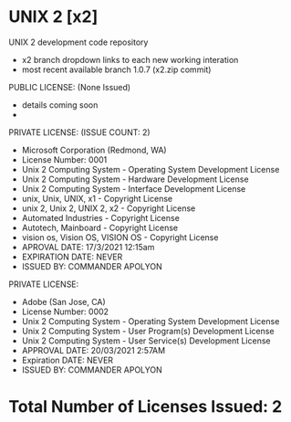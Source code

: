 # UNIX 2 [x2]
UNIX 2 development code repository
- x2 branch dropdown links to each new working interation
- most recent available branch 1.0.7 (x2.zip commit)

PUBLIC LICENSE: (None Issued)
- details coming soon
- 
PRIVATE LICENSE: (ISSUE COUNT: 2)

- Microsoft Corporation (Redmond, WA)
- License Number: 0001
- Unix 2 Computing System           - Operating System Development License
- Unix 2 Computing System           - Hardware Development License
- Unix 2 Computing System           - Interface Development License
- unix, Unix, UNIX, x1              - Copyright License
- unix 2, Unix 2, UNIX 2, x2        - Copyright License
- Automated Industries              - Copyright License
- Autotech, Mainboard               - Copyright License
- vision os, Vision OS, VISION OS   - Copyright License
- APROVAL DATE:    17/3/2021 12:15am
- EXPIRATION DATE: NEVER
- ISSUED BY:       COMMANDER APOLYON

PRIVATE LICENSE: 
- Adobe (San Jose, CA)
- License Number: 0002
- Unix 2 Computing System           - Operating System Development License
- Unix 2 Computing System           - User Program(s) Development License
- Unix 2 Computing System           - User Service(s) Development License
- APPROVAL DATE:   20/03/2021 2:57AM
- Expiration DATE: NEVER
- ISSUED BY:       COMMANDER APOLYON

# Total Number of Licenses Issued: 2
